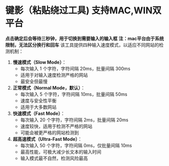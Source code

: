 # 键影（粘贴绕过工具) 支持MAC,WIN双平台
**点击确定后会等待三秒钟，用于切换到需要输入的输入框**
**注：mac平台由于系统限制，无法区分换行和回车**
该工具提供四种输入速度模式，以适应不同网站的检测机制：

1. **慢速模式（Slow Mode）**：
   - 每次输入 1 个字符，字符间隔 20ms，批量间隔 300ms
   - 适用于对输入速度检测严格的网站
   - 最安全但最慢
2. **正常模式（Normal Mode，默认）**：
   - 每次输入 5 个字符，字符间隔 10ms，批量间隔 50ms
   - 速度与安全性平衡
   - 适用于大多数网站
3. **快速模式（Fast Mode）**：
   - 每次输入 20 个字符，字符间隔 2ms，批量间隔 20ms
   - 速度较快，适用于检测不严格的网站
   - 可能会被更严格的网站检测到
4. **超高速模式（Ultra-Fast Mode）**：
   - 每次输入 50 个字符，字符间隔 0ms，仅批量间隔 10ms
   - 最高性能，可极大减少长文本的输入时间
   - 输入模式最不自然，检测风险最高

